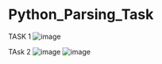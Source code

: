# Python_Parsing_Task
TASK 1
![image](https://github.com/user-attachments/assets/e52e2ae6-0e09-4625-aeba-dfcb8d9ef6b0)

TAsk 2
![image](https://github.com/user-attachments/assets/e26234d0-6ee1-4c81-8b60-c0685fa4dc6d)
![image](https://github.com/user-attachments/assets/01dd5b10-19b5-452f-a16c-f11e84bb7e04)
